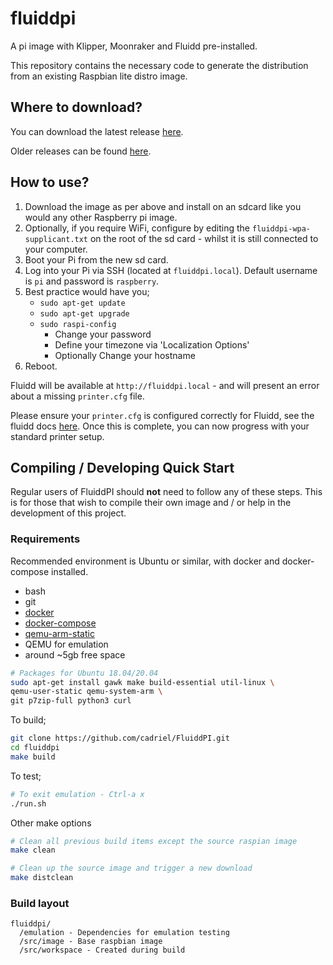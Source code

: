 # fluiddpi
A pi image with Klipper, Moonraker and Fluidd pre-installed.

This repository contains the necessary code to generate the distribution from an existing Raspbian lite distro image.

## Where to download?
You can download the latest release [here](https://github.com/cadriel/FluiddPI/releases/latest).

Older releases can be found [here](https://github.com/cadriel/FluiddPI/releases).

## How to use?
1. Download the image as per above and install on an sdcard like you would any other Raspberry pi image.
2. Optionally, if you require WiFi, configure by editing the `fluiddpi-wpa-supplicant.txt` on the root of the sd card - whilst it is still connected to your computer.
3. Boot your Pi from the new sd card.
4. Log into your Pi via SSH (located at `fluiddpi.local`). Default username is `pi` and password is `raspberry`.
5. Best practice would have you;
    - `sudo apt-get update`
    - `sudo apt-get upgrade`
    - `sudo raspi-config`
        - Change your password
        - Define your timezone via 'Localization Options'
        - Optionally Change your hostname
6. Reboot.

Fluidd will be available at `http://fluiddpi.local` - and will present an error about a missing `printer.cfg` file.

Please ensure your `printer.cfg` is configured correctly for Fluidd, see the fluidd docs [here](https://github.com/cadriel/fluidd/blob/develop/docs). Once this is complete, you can now progress with your standard printer setup.

## Compiling / Developing Quick Start
Regular users of FluiddPI should **not** need to follow any of these steps. This is
for those that wish to compile their own image and / or help in the development
of this project.

### Requirements
Recommended environment is Ubuntu or similar, with docker and docker-compose installed.

- bash
- git
- [docker](https://docs.docker.com/engine/install/ubuntu/)
- [docker-compose](https://docs.docker.com/compose/install/)
- [qemu-arm-static](http://packages.debian.org/sid/qemu-user-static)
- QEMU for emulation
- around ~5gb free space

```bash
# Packages for Ubuntu 18.04/20.04
sudo apt-get install gawk make build-essential util-linux \
qemu-user-static qemu-system-arm \
git p7zip-full python3 curl
```

To build;
```bash
git clone https://github.com/cadriel/FluiddPI.git
cd fluiddpi
make build
```

To test;
```bash
# To exit emulation - Ctrl-a x
./run.sh
```

Other make options
```bash
# Clean all previous build items except the source raspian image
make clean

# Clean up the source image and trigger a new download
make distclean
```

### Build layout
```
fluiddpi/
  /emulation - Dependencies for emulation testing
  /src/image - Base raspbian image
  /src/workspace - Created during build
```
